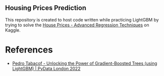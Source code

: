 ## Housing Prices Prediction

This repository is created to host code written while practicing LightGBM by trying to solve the [House Prices - Advanced Regression Techniques](https://www.kaggle.com/competitions/house-prices-advanced-regression-techniques/overview) on Kaggle.

# References

- [Pedro Tabacof - Unlocking the Power of Gradient-Boosted Trees (using LightGBM) | PyData London 2022](https://www.youtube.com/watch?v=qGsHlvE8KZM)